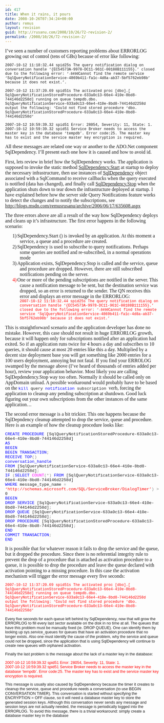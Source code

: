 ```yaml
---
id: 417
title: When it rains, it pours
date: 2008-10-26T07:34:24+00:00
author: remus
layout: revision
guid: http://rusanu.com/2008/10/26/72-revision-2/
permalink: /2008/10/26/72-revision-2/
---
```

<p class="MsoNormal" style="margin: 0in 0in 10pt; line-height: normal">
  <font face="Calibri" size="3">I’ve seen a number of customers reporting problems about ERRORLOG growing out of control (tens of GBs) because of error like following:</font>
</p>

<p class="MsoNormal" style="margin: 0in 0in 10pt; line-height: normal">
  <span style="font-size: 9pt; font-family: 'Courier New'">2007-10-12 11:18:32.44 spid25s<span> </span>The query notification dialog on conversation handle &#8216;{EC54573A-9978-DC11-961C-00188B111155}.&#8217; closed due to the following error: &#8216;<?xml version=&#8221;1.0&#8243;?><Error xmlns=&#8221;http://schemas.microsoft.com/SQL/ServiceBroker/Error&#8221;><Code>-8490</Code><Description>Cannot find the remote service &#8216;SqlQueryNotificationService-4869b411-fa1c-4d8a-ab37-5bf5762eb98b&#8217; because it does not exist.</Description></Error>&#8217;.<o></o></span>
</p>

<p class="MsoNormal" style="margin: 0in 0in 10pt; line-height: normal">
  <span style="font-size: 9pt; font-family: 'Courier New'">2007-10-12 11:37:20.69 spid51s<span> </span>The activated proc [dbo].[<span> SqlQueryNotificationStoredProcedure-633a0c13-66e4-410e-8bd8-744146d2258d</span>] running on queue tempdb.dbo.<span> SqlQueryNotificationService-633a0c13-66e4-410e-8bd8-744146d2258d</span> output the following:<span> </span>&#8216;Could not find stored procedure &#8216;dbo.<span> SqlQueryNotificationStoredProcedure-633a0c13-66e4-410e-8bd8-744146d2258d</span>&#8216;<o></o></span>
</p>

<p class="MsoNormal" style="margin: 0in 0in 10pt; line-height: normal">
  <span style="font-size: 9pt; font-family: 'Courier New'">2007-10-12 10:59:39.32 spid51<span> </span>Error: 28054, Severity: 11, State: 1.<br /> 2007-10-12 10:59:39.32 spid51<span> </span>Service Broker needs to access the master key in the database &#8216;tempdb&#8217;. Error code:25. The master key has to exist and the service master key encryption is required.<o></o></span>
</p>

<p class="MsoNormal" style="margin: 0in 0in 10pt; line-height: normal">
  <font face="Calibri" size="3">All these messages are related one way or another to the ADO.Net component SqlDependency.<span> </span>I’ll present each one how it is caused and how to avoid id.</font>
</p>

<p class="MsoNormal" style="margin: 0in 0in 10pt; line-height: normal">
  <font face="Calibri" size="3">First, lets review in brief how the SqlDependency works. The application is supposed to invoke the static method </font><a href="http://msdn2.microsoft.com/en-us/library/system.data.sqlclient.sqldependency.start.aspx"><font face="Calibri" size="3">SqlDependency.Start</font></a><font face="Calibri" size="3"> at startup to deploy the necessary infrastructure, then use instances of </font><a href="http://msdn2.microsoft.com/en-us/library/t9x04ed2.aspx"><font face="Calibri" size="3">SqlDependency</font></a><font face="Calibri" size="3"> object associated with a SqlCommand to receive callbacks when the query executed is notified (data has changed), and finally call </font><a href="http://msdn2.microsoft.com/en-us/library/system.data.sqlclient.sqldependency.stop.aspx"><font face="Calibri" size="3">SqlDependency.Stop</font></a><font face="Calibri" size="3"> when the application shuts down to tear down the infrastructure deployed at startup. I have explained before how the server side Query Notifications feature works to detect the changes and to notify the subscriptions, see </font><a href="http://blogs.msdn.com/remusrusanu/archive/2006/06/17/635608.aspx"><font face="Calibri" size="3">http://blogs.msdn.com/remusrusanu/archive/2006/06/17/635608.aspx</font></a>
</p>

<p class="MsoNormal" style="margin: 0in 0in 10pt; line-height: normal">
  <font face="Calibri" size="3">The three errors above are all a result of the way how SqlDependency deploys and cleans up it’s infrastructure. The first error happens in the following scenario:</font>
</p>

<p class="ListParagraphCxSpFirst" style="margin: 0in 0in 0pt 0.5in; text-indent: -0.25in; line-height: normal">
  <span><span><font face="Calibri" size="3">1)</font><span style="font-family: 'Times New Roman'; font-style: normal; font-variant: normal; font-weight: normal; font-size: 7pt; line-height: normal; font-size-adjust: none; font-stretch: normal"> </span></span></span><font face="Calibri" size="3">SqlDependency.Start () is invoked by an application. At this moment a service, a queue and a procedure are created.</font>
</p>

<p class="ListParagraphCxSpMiddle" style="margin: 0in 0in 0pt 0.5in; text-indent: -0.25in; line-height: normal">
  <span><span><font face="Calibri" size="3">2)</font><span style="font-family: 'Times New Roman'; font-style: normal; font-variant: normal; font-weight: normal; font-size: 7pt; line-height: normal; font-size-adjust: none; font-stretch: normal"> </span></span></span><font face="Calibri" size="3">SqlDependency is used to subscribe to query notifications. Perhaps some queries are notified and re-subscribed, in a normal operations mode</font>
</p>

<p class="ListParagraphCxSpMiddle" style="margin: 0in 0in 0pt 0.5in; text-indent: -0.25in; line-height: normal">
  <span><span><font face="Calibri" size="3">3)</font><span style="font-family: 'Times New Roman'; font-style: normal; font-variant: normal; font-weight: normal; font-size: 7pt; line-height: normal; font-size-adjust: none; font-stretch: normal"> </span></span></span><font face="Calibri" size="3">Application exists, SqlDependency.Stop is called and the service, queue and procedure are dropped.<span> </span>However, there are still subscribed notifications pending on the server. </font>
</p>

<p class="ListParagraphCxSpLast" style="margin: 0in 0in 10pt 0.5in; text-indent: -0.25in; line-height: normal">
  <span style="color: red"><span><font face="Calibri" size="3">4)</font><span style="font-family: 'Times New Roman'; font-style: normal; font-variant: normal; font-weight: normal; font-size: 7pt; line-height: normal; font-size-adjust: none; font-stretch: normal"> </span></span></span><font face="Calibri" size="3">One or more of the pending subscriptions are notified in the server. This cause a notification message to be sent, but the destination service was dropped, so an error is returned to the sender. The QN receives this error and displays an error message in the ERRORLOG:<br /> </font><span style="font-size: 9pt; color: red; font-family: 'Courier New'">2007-10-12 11:18:32.44 spid25s<span> </span>The query notification dialog on conversation handle &#8216;{EC54573A-9978-DC11-961C-00188B111155}.&#8217; closed due to the following error: &#8216;<?xml version=&#8221;1.0&#8243;?><Error xmlns=&#8221;http://schemas.microsoft.com/SQL/ServiceBroker/Error&#8221;><Code>-8490</Code><Description>Cannot find the remote service &#8216;SqlQueryNotificationService-4869b411-fa1c-4d8a-ab37-5bf5762eb98b&#8217; because it does not exist.</Description></Error>&#8217;</span><span style="color: red"><o></o></span>
</p>

<p class="MsoNormal" style="margin: 0in 0in 10pt; line-height: normal">
  <font face="Calibri" size="3">This is straightforward scenario and the application developer has done no mistake. However, this case should not result in huge ERRORLOG growth, because it will happen only for subscriptions notified after an application had exited. So if an application runs twice for 4 hours a day and subscribes to 10 queries, it should cause at most 20 entries like this a day. Multiplied by a decent size deployment base you will get something like 2000 entries for a 100 users deployment, annoying but not fatal. If you find your ERROLOG swamped by the message above (I’ve heard of thousands of entries added per hour), review your application behavior. Most likely you are calling SqlDepdendency.Stop way too often. Normally it should be called only on AppDomain unload. A possible workaround would probably have to be based on the </font><span style="font-size: 10pt; color: blue; font-family: 'Courier New'">kill</span><span style="font-size: 10pt; font-family: 'Courier New'"> query <span style="color: blue">notification</span> subscription </span><font face="Calibri" size="3">verb, forcing the application to cleanup any pending subscription at shutdown. Good luck figuring out your own subscriptions from the other instances of the same application…</font>
</p>

<p class="MsoNormal" style="margin: 0in 0in 10pt; line-height: normal">
  <font face="Calibri" size="3">The second error message is a bit trickier. This one happens because the SqlDepndency cleanup attempted to drop the service, queue and procedure. Here is an example of how the cleanup procedure looks like:</font>
</p>

<p class="MsoNormal" style="margin: 0in 0in 0pt; line-height: normal">
  <span style="font-size: 10pt; color: blue; font-family: 'Courier New'">CREATE</span><span style="font-size: 10pt; font-family: 'Courier New'"> <span style="color: blue">PROCEDURE</span> [SqlQueryNotificationStoredProcedure-633a0c13-66e4-410e-8bd8-744146d2258d] <o></o></span>
</p>

<p class="MsoNormal" style="margin: 0in 0in 0pt; line-height: normal">
  <span style="font-size: 10pt; color: blue; font-family: 'Courier New'">AS</span><span style="font-size: 10pt; font-family: 'Courier New'"> <o></o></span>
</p>

<p class="MsoNormal" style="margin: 0in 0in 0pt; line-height: normal">
  <span style="font-size: 10pt; color: blue; font-family: 'Courier New'">BEGIN</span><span style="font-size: 10pt; font-family: 'Courier New'"> <o></o></span>
</p>

<p class="MsoNormal" style="margin: 0in 0in 0pt; line-height: normal">
  <span style="font-size: 10pt; font-family: 'Courier New'"><span> </span><span style="color: blue">BEGIN</span> <span style="color: blue">TRANSACTION</span><span style="color: gray">;</span> <o></o></span>
</p>

<p class="MsoNormal" style="margin: 0in 0in 0pt; line-height: normal">
  <span style="font-size: 10pt; font-family: 'Courier New'"><span> </span><span style="color: blue">RECEIVE</span> <span style="color: blue">TOP</span><span style="color: gray">(</span><span style="color: gray">)</span> <o></o></span>
</p>

<p class="MsoNormal" style="margin: 0in 0in 0pt; line-height: normal">
  <span style="font-size: 10pt; font-family: 'Courier New'"><span> </span><span style="color: blue">conversation_handle</span> <o></o></span>
</p>

<p class="MsoNormal" style="margin: 0in 0in 0pt; line-height: normal">
  <span style="font-size: 10pt; font-family: 'Courier New'"><span> </span><span style="color: blue">FROM</span> [SqlQueryNotificationService-633a0c13-66e4-410e-8bd8-744146d2258d]<span style="color: gray">;<o></o></span></span>
</p>

<p class="MsoNormal" style="margin: 0in 0in 0pt; line-height: normal">
  <span style="font-size: 10pt; font-family: 'Courier New'"><span> </span><span style="color: blue">IF</span> <span style="color: gray">(</span><span style="color: blue">SELECT</span> <span style="color: fuchsia">COUNT</span><span style="color: gray">(*)</span> <span style="color: blue">FROM</span> [SqlQueryNotificationService-633a0c13-66e4-410e-8bd8-744146d2258d] <o></o></span>
</p>

<p class="MsoNormal" style="margin: 0in 0in 0pt; line-height: normal">
  <span style="font-size: 10pt; font-family: 'Courier New'"><span> </span><span style="color: blue">WHERE</span> message_type_name <span style="color: gray">=</span> <span style="color: red">&#8216;http://schemas.microsoft.com/SQL/ServiceBroker/DialogTimer&#8217;</span><span style="color: gray">)</span> <span style="color: gray">></span> 0 <o></o></span>
</p>

<p class="MsoNormal" style="margin: 0in 0in 0pt; line-height: normal">
  <span style="font-size: 10pt; font-family: 'Courier New'"><span> </span><span style="color: blue">BEGIN</span> <o></o></span>
</p>

<p class="MsoNormal" style="margin: 0in 0in 0pt; line-height: normal">
  <span style="font-size: 10pt; font-family: 'Courier New'"><span> </span><span style="color: blue">DROP</span> <span style="color: blue">SERVICE</span> [SqlQueryNotificationService-633a0c13-66e4-410e-8bd8-744146d2258d]<span style="color: gray">;</span> <o></o></span>
</p>

<p class="MsoNormal" style="margin: 0in 0in 0pt; line-height: normal">
  <span style="font-size: 10pt; font-family: 'Courier New'"><span> </span><span style="color: blue">DROP</span> <span style="color: blue">QUEUE</span> [SqlQueryNotificationService-633a0c13-66e4-410e-8bd8-744146d2258d]<span style="color: gray">;</span> <o></o></span>
</p>

<p class="MsoNormal" style="margin: 0in 0in 0pt; line-height: normal">
  <span style="font-size: 10pt; font-family: 'Courier New'"><span> </span><span style="color: blue">DROP</span> <span style="color: blue">PROCEDURE</span> [SqlQueryNotificationStoredProcedure-633a0c13-66e4-410e-8bd8-744146d2258d]<span style="color: gray">;</span> <o></o></span>
</p>

<p class="MsoNormal" style="margin: 0in 0in 0pt; line-height: normal">
  <span style="font-size: 10pt; font-family: 'Courier New'"><span> </span><span style="color: blue">END</span> <o></o></span>
</p>

<p class="MsoNormal" style="margin: 0in 0in 0pt; line-height: normal">
  <span style="font-size: 10pt; font-family: 'Courier New'"><span> </span><span style="color: blue">COMMIT</span> <span style="color: blue">TRANSACTION</span><span style="color: gray">;</span> <o></o></span>
</p>

<p class="MsoNormal" style="margin: 0in 0in 10pt; line-height: normal">
  <span style="font-size: 10pt; color: blue; font-family: 'Courier New'">END</span>
</p>

<p class="MsoNormal" style="margin: 0in 0in 10pt; line-height: normal">
  <o><font face="Calibri" size="3"> </font></o>
</p>

<p class="MsoNormal" style="margin: 0in 0in 10pt; line-height: normal">
  <font face="Calibri" size="3">It is possible that for whatever reason it fails to drop the service and the queue, but it dropped the procedure. Since there is no referential integrity rule to prevent the drop of a procedure that is attached as activation procedure to a queue, it is possible to drop the procedure and leave the queue declared with activation pointing to a missing procedure. In this case the activation mechanism will trigger the error message every five seconds:</font>
</p>

<p class="MsoNormal" style="margin: 0in 0in 10pt">
  <span style="font-size: 9pt; color: red; line-height: 115%; font-family: 'Courier New'">2007-10-12 11:37:20.69 spid51s<span> </span>The activated proc [dbo].[<span> SqlQueryNotificationStoredProcedure-633a0c13-66e4-410e-8bd8-744146d2258d</span>] running on queue tempdb.dbo.<span> SqlQueryNotificationService-633a0c13-66e4-410e-8bd8-744146d2258d</span> output the following:<span> </span>&#8216;Could not find stored procedure &#8216;dbo.<span> SqlQueryNotificationStoredProcedure-633a0c13-66e4-410e-8bd8-744146d2258d</span>&#8216;<o></o></span>
</p>

<p class="MsoNormal" style="margin: 0in 0in 10pt">
  <span style="font-size: 9.5pt; line-height: 115%; font-family: Arial">Every five seconds for each queue left behind by SqlDependency, now that will grow the ERRORLOG to fill every last sector available on the disk in no time at all. The queues that have this problem must be manually fixed (ie. DROP QUEUE). One can identify them by looking up sys.service_queues for queues that have an activation procedure that no longer exists. Also one must identify the cause of the problem, why the service and queue could not be dropped, since the application that is using SqlDependency will continue to create new queues with orphaned activation.<o></o></span>
</p>

<p class="MsoNormal" style="margin: 0in 0in 10pt">
  <span style="font-size: 9.5pt; line-height: 115%; font-family: Arial">Finally the last problem is the message about the lack of a master key in the database:<o></o></span>
</p>

<p class="MsoNormal" style="margin: 0in 0in 10pt">
  <span style="font-size: 9.5pt; color: red; line-height: 115%; font-family: Arial">2007-10-12 10:59:39.32 spid51 Error: 28054, Severity: 11, State: 1.<br /> 2007-10-12 10:59:39.32 spid51 Service Broker needs to access the master key in the database &#8216;tempdb&#8217;. Error code:25. The master key has to exist and the service master key encryption is required.<o></o></span>
</p>

<p class="MsoNormal" style="margin: 0in 0in 10pt">
  <span style="font-size: 9.5pt; line-height: 115%; font-family: Arial">This message is usually also caused by SqlDependency because the timer it creates to cleanup the service, queue and procedure needs a conversation (to use BEGIN CONVERSATION TIMER). This conversation is started without specifying the ENCRYPTION = OFF clause, so it will need a database master key to store the generated session keys. Although this conversation never sends any message and session keys are not actually needed, the message is periodically logged into the ERRORLOG. To avoid this message, there is a trivial workaround: simply create a database master key in the database</span>
</p>